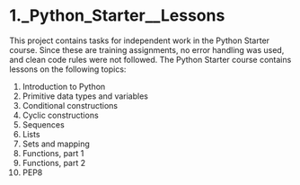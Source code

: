 # 1._Python_Starter__Lessons

This project contains tasks for independent work in the Python Starter course. Since these are training assignments, no error handling was used, and clean code rules were not followed.
The Python Starter course contains lessons on the following topics:
1. Introduction to Python
2. Primitive data types and variables
3. Conditional constructions
4. Cyclic constructions
5. Sequences
6. Lists
7. Sets and mapping
8. Functions, part 1
9. Functions, part 2
10. PEP8
